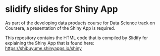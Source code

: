 # slidify slides for Shiny App
As part of the developing data products course for Data Science track on Coursera, a presentation of the Shiny App is required. 

This repository contains the HTML code that is compiled by Slidify for explaining the Shiny App that is found here: https://shibuyume.shinyapps.io/shiny

